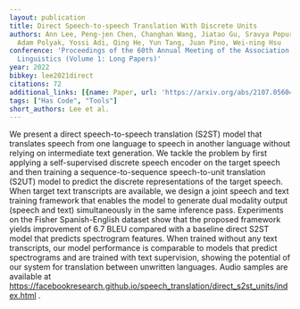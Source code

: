 ```yaml
---
layout: publication
title: Direct Speech-to-speech Translation With Discrete Units
authors: Ann Lee, Peng-jen Chen, Changhan Wang, Jiatao Gu, Sravya Popuri, Xutai Ma,
  Adam Polyak, Yossi Adi, Qing He, Yun Tang, Juan Pino, Wei-ning Hsu
conference: 'Proceedings of the 60th Annual Meeting of the Association for Computational
  Linguistics (Volume 1: Long Papers)'
year: 2022
bibkey: lee2021direct
citations: 72
additional_links: [{name: Paper, url: 'https://arxiv.org/abs/2107.05604'}]
tags: ["Has Code", "Tools"]
short_authors: Lee et al.
---
```

We present a direct speech-to-speech translation (S2ST) model that translates
speech from one language to speech in another language without relying on
intermediate text generation. We tackle the problem by first applying a
self-supervised discrete speech encoder on the target speech and then training
a sequence-to-sequence speech-to-unit translation (S2UT) model to predict the
discrete representations of the target speech. When target text transcripts are
available, we design a joint speech and text training framework that enables
the model to generate dual modality output (speech and text) simultaneously in
the same inference pass. Experiments on the Fisher Spanish-English dataset show
that the proposed framework yields improvement of 6.7 BLEU compared with a
baseline direct S2ST model that predicts spectrogram features. When trained
without any text transcripts, our model performance is comparable to models
that predict spectrograms and are trained with text supervision, showing the
potential of our system for translation between unwritten languages. Audio
samples are available at
https://facebookresearch.github.io/speech_translation/direct_s2st_units/index.html .